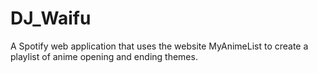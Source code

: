 # DJ_Waifu
A Spotify web application that uses the website MyAnimeList to create a playlist of anime opening and ending themes.
